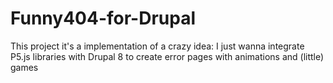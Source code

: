 # Funny404-for-Drupal
This project it's a implementation of a crazy idea: I just wanna integrate P5.js libraries with Drupal 8 to create error pages with animations and (little) games
